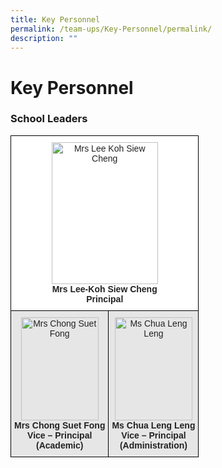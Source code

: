 ```yaml
---
title: Key Personnel
permalink: /team-ups/Key-Personnel/permalink/
description: ""
---
```

Key Personnel
=============

### School Leaders

<style type="text/css">
.tg  {border-collapse:collapse;border-spacing:0;}
.tg td{border-color:black;border-style:solid;border-width:1px;font-family:Arial, sans-serif;font-size:14px;
  overflow:hidden;padding:10px 5px;word-break:normal;}
.tg th{border-color:black;border-style:solid;border-width:1px;font-family:Arial, sans-serif;font-size:14px;
  font-weight:normal;overflow:hidden;padding:10px 5px;word-break:normal;}
.tg .tg-a3j2{background-color:#FFF;color:#222;text-align:center;vertical-align:middle}
.tg .tg-gj5f{background-color:#E6E6E6;color:#222;text-align:center;vertical-align:middle}
</style>
<table class="tg">
<thead>
  <tr>
    <th class="tg-a3j2" colspan="3"><img src="https://unitypri.moe.edu.sg/wp-content/uploads/2022/08/mrs-lee-koh-siew-cheng-600x800.jpg" alt="Mrs Lee Koh Siew Cheng" width="170" height="227"><br><span style="font-weight:bold">Mrs Lee-Koh Siew Cheng</span><br><span style="font-weight:bold">Principal</span></th>
  </tr>
</thead>
<tbody>
  <tr>
    <td class="tg-gj5f" colspan="2"><img src="https://unitypri.moe.edu.sg/wp-content/uploads/2022/08/mrs-chong-suet-fong-600x800.jpg" alt="Mrs Chong Suet Fong" width="124" height="165"><br><span style="font-weight:bold">Mrs Chong Suet Fong</span><br><span style="font-weight:bold">Vice – Principal</span><br><span style="font-weight:bold">(Academic)</span></td>
    <td class="tg-gj5f"><img src="https://unitypri.moe.edu.sg/wp-content/uploads/2022/08/ms-chua-leng-leng-600x800.jpg" alt="Ms Chua Leng Leng" width="124" height="165"><br><span style="font-weight:bold">Ms Chua Leng Leng</span><br><span style="font-weight:bold">Vice – Principal</span><br><span style="font-weight:bold">(Administration)</span></td>
  </tr>
</tbody>
</table>